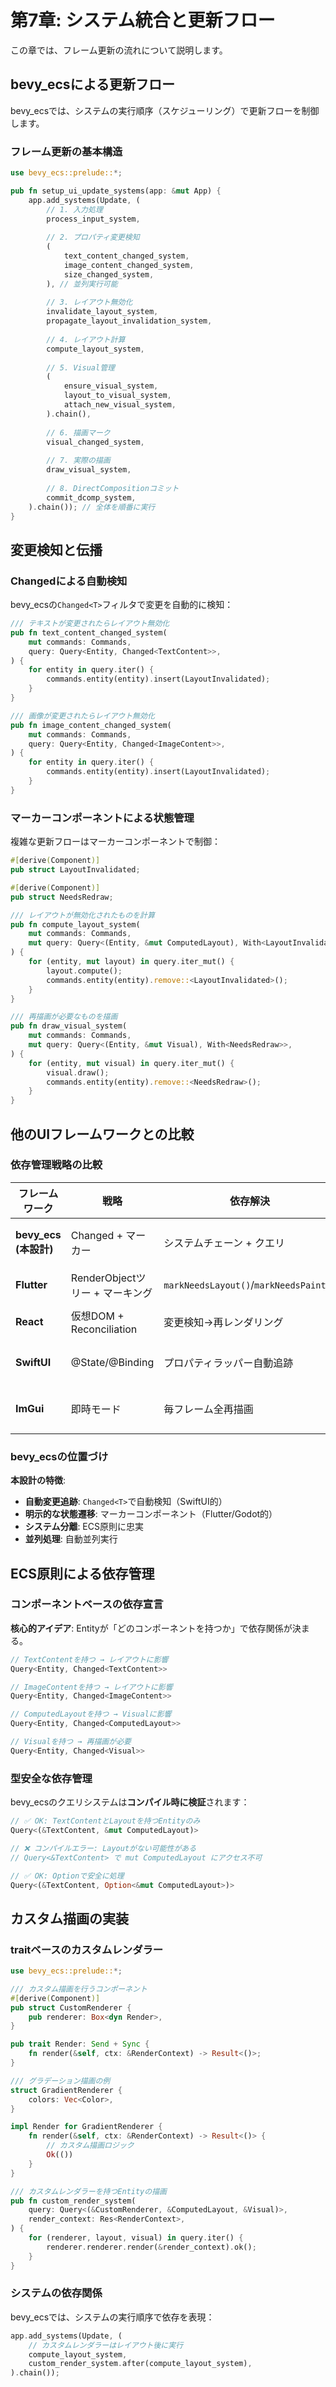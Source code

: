 # 第7章: システム統合と更新フロー

この章では、フレーム更新の流れについて説明します。

## bevy_ecsによる更新フロー

bevy_ecsでは、システムの実行順序（スケジューリング）で更新フローを制御します。

### フレーム更新の基本構造

```rust
use bevy_ecs::prelude::*;

pub fn setup_ui_update_systems(app: &mut App) {
    app.add_systems(Update, (
        // 1. 入力処理
        process_input_system,
        
        // 2. プロパティ変更検知
        (
            text_content_changed_system,
            image_content_changed_system,
            size_changed_system,
        ), // 並列実行可能
        
        // 3. レイアウト無効化
        invalidate_layout_system,
        propagate_layout_invalidation_system,
        
        // 4. レイアウト計算
        compute_layout_system,
        
        // 5. Visual管理
        (
            ensure_visual_system,
            layout_to_visual_system,
            attach_new_visual_system,
        ).chain(),
        
        // 6. 描画マーク
        visual_changed_system,
        
        // 7. 実際の描画
        draw_visual_system,
        
        // 8. DirectCompositionコミット
        commit_dcomp_system,
    ).chain()); // 全体を順番に実行
}
```

## 変更検知と伝播

### Changed<T>による自動検知

bevy_ecsの`Changed<T>`フィルタで変更を自動的に検知：

```rust
/// テキストが変更されたらレイアウト無効化
pub fn text_content_changed_system(
    mut commands: Commands,
    query: Query<Entity, Changed<TextContent>>,
) {
    for entity in query.iter() {
        commands.entity(entity).insert(LayoutInvalidated);
    }
}

/// 画像が変更されたらレイアウト無効化
pub fn image_content_changed_system(
    mut commands: Commands,
    query: Query<Entity, Changed<ImageContent>>,
) {
    for entity in query.iter() {
        commands.entity(entity).insert(LayoutInvalidated);
    }
}
```

### マーカーコンポーネントによる状態管理

複雑な更新フローはマーカーコンポーネントで制御：

```rust
#[derive(Component)]
pub struct LayoutInvalidated;

#[derive(Component)]
pub struct NeedsRedraw;

/// レイアウトが無効化されたものを計算
pub fn compute_layout_system(
    mut commands: Commands,
    mut query: Query<(Entity, &mut ComputedLayout), With<LayoutInvalidated>>,
) {
    for (entity, mut layout) in query.iter_mut() {
        layout.compute();
        commands.entity(entity).remove::<LayoutInvalidated>();
    }
}

/// 再描画が必要なものを描画
pub fn draw_visual_system(
    mut commands: Commands,
    mut query: Query<(Entity, &mut Visual), With<NeedsRedraw>>,
) {
    for (entity, mut visual) in query.iter_mut() {
        visual.draw();
        commands.entity(entity).remove::<NeedsRedraw>();
    }
}
```

## 他のUIフレームワークとの比較

### 依存管理戦略の比較

| フレームワーク | 戦略 | 依存解決 | Rust実装 |
|------------|------|---------|---------|
| **bevy_ecs (本設計)** | Changed<T> + マーカー | システムチェーン + クエリ | ✅ ネイティブ |
| **Flutter** | RenderObjectツリー + マーキング | `markNeedsLayout()`/`markNeedsPaint()` | 🟡 要移植 |
| **React** | 仮想DOM + Reconciliation | 変更検知→再レンダリング | 🟡 要移植 |
| **SwiftUI** | @State/@Binding | プロパティラッパー自動追跡 | 🔴 Swift専用 |
| **ImGui** | 即時モード | 毎フレーム全再描画 | ✅ 実装容易 |

### bevy_ecsの位置づけ

**本設計の特徴**:
- **自動変更追跡**: `Changed<T>`で自動検知（SwiftUI的）
- **明示的な状態遷移**: マーカーコンポーネント（Flutter/Godot的）
- **システム分離**: ECS原則に忠実
- **並列処理**: 自動並列実行

## ECS原則による依存管理

### コンポーネントベースの依存宣言

**核心的アイデア**: Entityが「どのコンポーネントを持つか」で依存関係が決まる。

```rust
// TextContentを持つ → レイアウトに影響
Query<Entity, Changed<TextContent>>

// ImageContentを持つ → レイアウトに影響
Query<Entity, Changed<ImageContent>>

// ComputedLayoutを持つ → Visualに影響
Query<Entity, Changed<ComputedLayout>>

// Visualを持つ → 再描画が必要
Query<Entity, Changed<Visual>>
```

### 型安全な依存管理

bevy_ecsのクエリシステムは**コンパイル時に検証**されます：

```rust
// ✅ OK: TextContentとLayoutを持つEntityのみ
Query<(&TextContent, &mut ComputedLayout)>

// ❌ コンパイルエラー: Layoutがない可能性がある
// Query<&TextContent> で mut ComputedLayout にアクセス不可

// ✅ OK: Optionで安全に処理
Query<(&TextContent, Option<&mut ComputedLayout>)>
```

## カスタム描画の実装

### traitベースのカスタムレンダラー

```rust
use bevy_ecs::prelude::*;

/// カスタム描画を行うコンポーネント
#[derive(Component)]
pub struct CustomRenderer {
    pub renderer: Box<dyn Render>,
}

pub trait Render: Send + Sync {
    fn render(&self, ctx: &RenderContext) -> Result<()>;
}

/// グラデーション描画の例
struct GradientRenderer {
    colors: Vec<Color>,
}

impl Render for GradientRenderer {
    fn render(&self, ctx: &RenderContext) -> Result<()> {
        // カスタム描画ロジック
        Ok(())
    }
}

/// カスタムレンダラーを持つEntityの描画
pub fn custom_render_system(
    query: Query<(&CustomRenderer, &ComputedLayout, &Visual)>,
    render_context: Res<RenderContext>,
) {
    for (renderer, layout, visual) in query.iter() {
        renderer.renderer.render(&render_context).ok();
    }
}
```

### システムの依存関係

bevy_ecsでは、システムの実行順序で依存を表現：

```rust
app.add_systems(Update, (
    // カスタムレンダラーはレイアウト後に実行
    compute_layout_system,
    custom_render_system.after(compute_layout_system),
).chain());
```